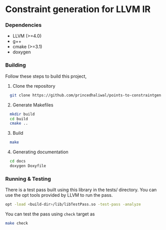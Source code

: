 # Constraint generation for LLVM IR
<!-- Tell people more about this repo -->

### Dependencies

 - LLVM (>=4.0)
 - g++
 - cmake (>=3.1)
 - doxygen

### Building
Follow these steps to build this project,

  1) Clone the repository

  ```bash
    git clone https://github.com/princedhaliwal/points-to-constraintgen
  ```

  2) Generate Makefiles

  ```bash
    mkdir build
    cd build
    cmake ..
  ```

  3) Build

  ```bash
    make
  ```

  4) Generating documentation

  ```bash
    cd docs
    doxygen Doxyfile
  ```

### Running & Testing
There is a test pass built using this library in the tests/ directory.
You can use the opt tools provided by LLVM to run the pass.

```bash
opt -load <build-dir>/lib/libTestPass.so -test-pass -analyze
```

You can test the pass using `check` target as

```bash
make check
```
